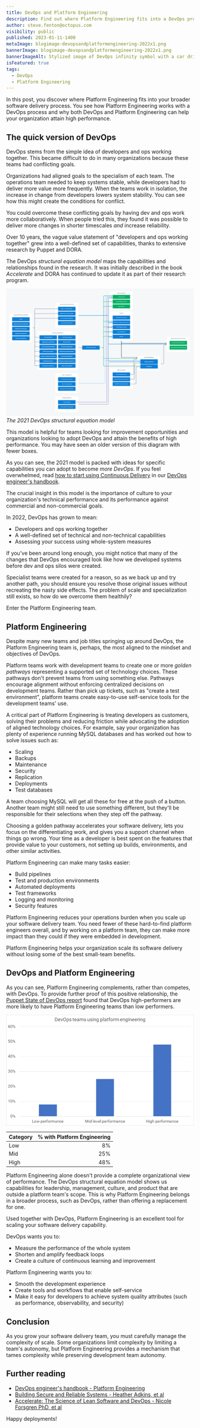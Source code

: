 ```yaml
---
title: DevOps and Platform Engineering
description: Find out where Platform Engineering fits into a DevOps process and why both DevOps and Platform Engineering can help your organization attain high performance.
author: steve.fenton@octopus.com
visibility: public
published: 2023-01-11-1400
metaImage: blogimage-devopsandplatformengineering-2022x1.png
bannerImage: blogimage-devopsandplatformengineering-2022x1.png
bannerImageAlt: Stylized image of DevOps infinity symbol with a car driving on it and increasing speed over golden arrows.
isFeatured: true
tags: 
  - DevOps
  - Platform Engineering
---
```


In this post, you discover where Platform Engineering fits into your broader software delivery process. You see how Platform Engineering works with a DevOps process and why both DevOps and Platform Engineering can help your organization attain high performance.

## The quick version of DevOps

DevOps stems from the simple idea of developers and ops working together. This became difficult to do in many organizations because these teams had conflicting goals.

Organizations had aligned goals to the specialism of each team. The operations team needed to keep systems stable, while developers had to deliver more value more frequently. When the teams work in isolation, the increase in change from developers lowers system stability. You can see how this might create the conditions for conflict.

You could overcome these conflicting goals by having dev and ops work more collaboratively. When people tried this, they found it was possible to deliver more changes in shorter timescales *and* increase reliability.

Over 10 years, the vague value statement of "developers and ops working together" grew into a well-defined set of capabilities, thanks to extensive research by Puppet and DORA.

The DevOps *structural equation model* maps the capabilities and relationships found in the research. It was initially described in the book *Accelerate* and DORA has continued to update it as part of their research program.

![The 2021 DevOps structural equation model](structural-equation-model-2021.png)*The 2021 DevOps structural equation model*

This model is helpful for teams looking for improvement opportunities and organizations looking to adopt DevOps and attain the benefits of high performance. You may have seen an older version of this diagram with fewer boxes.

As you can see, the 2021 model is packed with ideas for specific capabilities you can adopt to become *more DevOps*. If you feel overwhelmed, read [how to start using Continuous Delivery](https://octopus.com/devops/continuous-delivery/how-to-start-using-continuous-delivery/) in our [DevOps engineer's handbook](https://octopus.com/devops).

The crucial insight in this model is the importance of culture to your organization's technical performance and its performance against commercial and non-commercial goals.

In 2022, DevOps has grown to mean:

- Developers and ops working together
- A well-defined set of technical and non-technical capabilities
- Assessing your success using whole-system measures

If you've been around long enough, you might notice that many of the changes that DevOps encouraged look like how we developed systems before dev and ops silos were created.

Specialist teams were created for a reason, so as we back up and try another path, you should ensure you resolve those original issues without recreating the nasty side effects. The problem of scale and specialization still exists, so how do we overcome them healthily?

Enter the Platform Engineering team.

## Platform Engineering

Despite many new teams and job titles springing up around DevOps, the Platform Engineering team is, perhaps, the most aligned to the mindset and objectives of DevOps.

Platform teams work with development teams to create one or more *golden pathways* representing a supported set of technology choices. These pathways don't prevent teams from using something else. Pathways encourage alignment without enforcing centralized decisions on development teams. Rather than pick up tickets, such as "create a test environment", platform teams create easy-to-use self-service tools for the development teams' use.

A critical part of Platform Engineering is treating developers as customers, solving their problems and reducing friction while advocating the adoption of aligned technology choices. For example, say your organization has plenty of experience running MySQL databases and has worked out how to solve issues such as:

- Scaling
- Backups
- Maintenance
- Security
- Replication
- Deployments
- Test databases

A team choosing MySQL will get all these for free at the push of a button. Another team might still need to use something different, but they'll be responsible for their selections when they step off the pathway.

Choosing a golden pathway accelerates your software delivery, lets you focus on the differentiating work, and gives you a support channel when things go wrong. Your time as a developer is best spent on the features that provide value to your customers, not setting up builds, environments, and other similar activities.

Platform Engineering can make many tasks easier:

- Build pipelines
- Test and production environments
- Automated deployments
- Test frameworks
- Logging and monitoring
- Security features

Platform Engineering reduces your operations burden when you scale up your software delivery team. You need fewer of these hard-to-find platform engineers overall, and by working on a platform team, they can make more impact than they could if they were embedded in development.

Platform Engineering helps your organization scale its software delivery without losing some of the best small-team benefits.

## DevOps and Platform Engineering

As you can see, Platform Engineering complements, rather than competes, with DevOps. To provide further proof of this positive relationship, the [Puppet State of DevOps report](https://puppet.com/resources/report/2021-state-of-devops-report) found that DevOps high-performers are more likely to have Platform Engineering teams than low performers.

![Chart showing DevOps teams using platform engineering by performance category, table of data follows](devops-platform-engineering-performance.png)

| Category | % with Platform Engineering |
|----------|----------------------------:|
| Low      | 8%                          |
| Mid      | 25%                         |
| High     | 48%                         |

Platform Engineering alone doesn't provide a complete organizational view of performance. The DevOps structural equation model shows us capabilities for leadership, management, culture, and product that are outside a platform team's scope. This is why Platform Engineering belongs in a broader process, such as DevOps, rather than offering a replacement for one.

Used together with DevOps, Platform Engineering is an excellent tool for scaling your software delivery capability.

DevOps wants you to:

- Measure the performance of the whole system
- Shorten and amplify feedback loops
- Create a culture of continuous learning and improvement

Platform Engineering wants you to:

- Smooth the development experience
- Create tools and workflows that enable self-service
- Make it easy for developers to achieve system quality attributes (such as performance, observability, and security)

## Conclusion

As you grow your software delivery team, you must carefully manage the complexity of scale. Some organizations limit complexity by limiting a team's autonomy, but Platform Engineering provides a mechanism that tames complexity while preserving development team autonomy.

## Further reading

- [DevOps engineer's handbook - Platform Engineering](https://octopus.com/devops/platform-engineering)
- [Building Secure and Reliable Systems - Heather Adkins, et al](https://www.oreilly.com/library/view/building-secure-and/9781492083115/)
- [Accelerate: The Science of Lean Software and DevOps - Nicole Forsgren PhD, et al](https://itrevolution.com/product/accelerate/)

Happy deployments!
